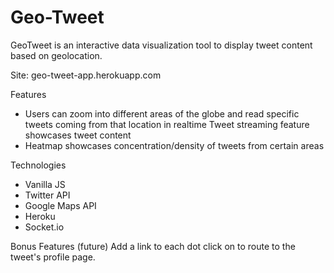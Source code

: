 # Geo-Tweet

 GeoTweet is an interactive data visualization tool to display tweet content based on geolocation.

Site: geo-tweet-app.herokuapp.com

Features

- Users can zoom into different areas of the globe and read specific tweets coming from that location in realtime
Tweet streaming feature showcases tweet content
- Heatmap showcases concentration/density of tweets from certain areas

Technologies

- Vanilla JS
- Twitter API
- Google Maps API
- Heroku
- Socket.io


Bonus Features (future)
Add a link to each dot click on to route to the tweet's profile page.
